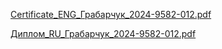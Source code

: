 [Сertificate_ENG_Грабарчук_2024-9582-012.pdf](https://github.com/user-attachments/files/18510710/ertificate_ENG_._2024-9582-012.pdf)

[Диплом_RU_Грабарчук_2024-9582-012.pdf](https://github.com/user-attachments/files/18510709/_RU_._2024-9582-012.pdf)
